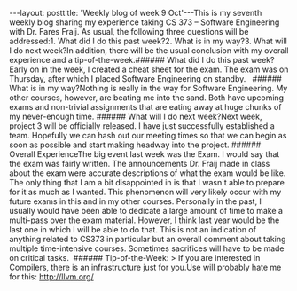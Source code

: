 ---layout: posttitle: 'Weekly blog of week 9 Oct'---This is my seventh weekly blog sharing my experience taking CS 373 – Software Engineering with Dr. Fares Fraij. As usual, the following three questions will be addressed:1. What did I do this past week?2. What is in my way?3. What will I do next week?In addition, there will be the usual conclusion with my overall experience and a tip-of-the-week.###### What did I do this past week?Early on in the week, I created a cheat sheet for the exam. The exam was on Thursday, after which I placed Software Engineering on standby.   ###### What is in my way?Nothing is really in the way for Software Engineering. My other courses, however, are beating me into the sand. Both have upcoming exams and non-trivial assignments that are eating away at huge chunks of my never-enough time. ###### What will I do next week?Next week, project 3 will be officially released. I have just successfully established a team. Hopefully we can hash out our meeting times so that we can begin as soon as possible and start making headway into the project. ###### Overall ExperienceThe big event last week was the Exam. I would say that the exam was fairly written. The announcements Dr. Fraij made in class about the exam were accurate descriptions of what the exam would be like. The only thing that I am a bit disappointed in is that I wasn't able to prepare for it as much as I wanted. This phenomenon will very likely occur with my future exams in this and in my other courses. Personally in the past, I usually would have been able to dedicate a large amount of time to make a multi-pass over the exam material. However, I think last year would be the last one in which I will be able to do that. This is not an indication of anything related to CS373 in particular but an overall comment about taking multiple time-intensive courses. Sometimes sacrifices will have to be made on critical tasks.  ###### Tip-of-the-Week: > If you are interested in Compilers, there is an infrastructure just for you.Use will probably hate me for this: <http://llvm.org/>
